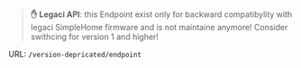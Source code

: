 > **✋ Legaci API**: this Endpoint exist only for backward compatibylity with legaci SimpleHome firmware and is not maintaine anymore! Consider swithcing for version 1 and higher!

URL: `/version-depricated/endpoint`